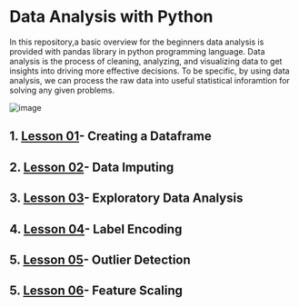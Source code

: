 # Data Analysis with Python
In this repository,a basic overview for the beginners data analysis is provided with pandas library in python programming language. Data analysis is the process of cleaning, analyzing, and visualizing data to get insights into driving more effective decisions. To be specific, by using data analysis, we can process the raw data into useful statistical inforamtion for solving any given problems.

![image](https://user-images.githubusercontent.com/54692758/119306373-04239a80-bca5-11eb-8d42-1c85b0697cc4.png)

## 1. [Lesson 01](https://github.com/lakpa-tamang9/Data-Analysis-with-Python/blob/main/Creating%20dataframe.ipynb)- Creating a Dataframe
## 2. [Lesson 02](https://github.com/lakpa-tamang9/Data-Analysis-with-Python/blob/main/Data%20Imputing.ipynb)- Data Imputing
## 3. [Lesson 03](https://github.com/lakpa-tamang9/Data-Analysis-with-Python/blob/main/Exploratory%20Data%20Analysis.ipynb)- Exploratory Data Analysis
## 4. [Lesson 04](https://github.com/lakpa-tamang9/Data-Analysis-with-Python/blob/main/Label%20Encoding%20and%20One%20hot%20encoding.ipynb)- Label Encoding
## 5. [Lesson 05](https://github.com/lakpa-tamang9/Data-Analysis-with-Python/blob/main/Outlier%20detection.ipynb)- Outlier Detection
## 5. [Lesson 06](https://github.com/lakpa-tamang9/Data-Analysis-with-Python/blob/main/Outlier%20detection.ipynb)- Feature Scaling
